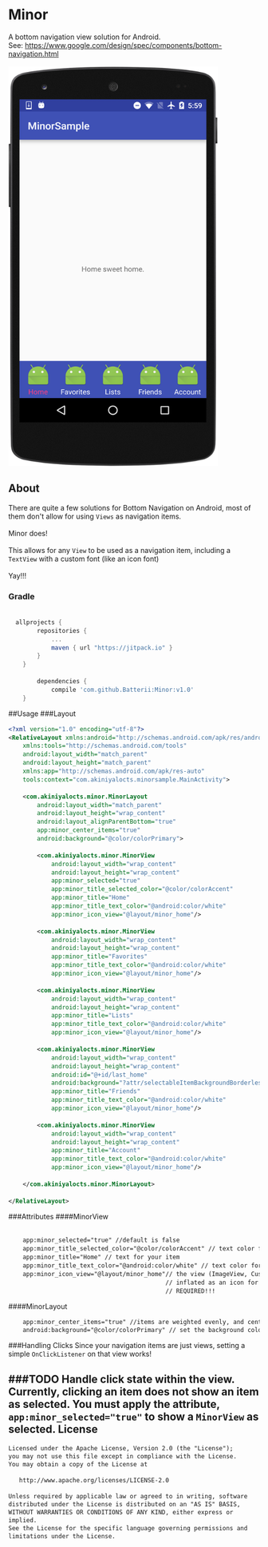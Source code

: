 # Minor
A bottom navigation view solution for Android. <br>
See: https://www.google.com/design/spec/components/bottom-navigation.html<br><br>
<img src="https://raw.githubusercontent.com/Batterii/Minor/master/screenshots/device-2016-05-13-180006.png" height="800" width="420"/>

## About
There are quite a few solutions for Bottom Navigation on Android, most of them don't allow for using ```Views``` as navigation
items.<br><br>
Minor does!<br><br>
This allows for any ```View``` to be used as a navigation item, including a ```TextView``` with a custom font (like an icon
font) 
<br><br>Yay!!!

### Gradle
```gradle

  allprojects {
		repositories {
			...
			maven { url "https://jitpack.io" }
		}
	}

		dependencies {
	        compile 'com.github.Batterii:Minor:v1.0'
	}
```
##Usage
###Layout
```xml
<?xml version="1.0" encoding="utf-8"?>
<RelativeLayout xmlns:android="http://schemas.android.com/apk/res/android"
    xmlns:tools="http://schemas.android.com/tools"
    android:layout_width="match_parent"
    android:layout_height="match_parent"
    xmlns:app="http://schemas.android.com/apk/res-auto"
    tools:context="com.akiniyalocts.minorsample.MainActivity">

    <com.akiniyalocts.minor.MinorLayout
        android:layout_width="match_parent"
        android:layout_height="wrap_content"
        android:layout_alignParentBottom="true"
        app:minor_center_items="true"
        android:background="@color/colorPrimary">

        <com.akiniyalocts.minor.MinorView
            android:layout_width="wrap_content"
            android:layout_height="wrap_content"
            app:minor_selected="true"
            app:minor_title_selected_color="@color/colorAccent"
            app:minor_title="Home"
            app:minor_title_text_color="@android:color/white"
            app:minor_icon_view="@layout/minor_home"/>

        <com.akiniyalocts.minor.MinorView
            android:layout_width="wrap_content"
            android:layout_height="wrap_content"
            app:minor_title="Favorites"
            app:minor_title_text_color="@android:color/white"
            app:minor_icon_view="@layout/minor_home"/>

        <com.akiniyalocts.minor.MinorView
            android:layout_width="wrap_content"
            android:layout_height="wrap_content"
            app:minor_title="Lists"
            app:minor_title_text_color="@android:color/white"
            app:minor_icon_view="@layout/minor_home"/>

        <com.akiniyalocts.minor.MinorView
            android:layout_width="wrap_content"
            android:layout_height="wrap_content"
            android:id="@+id/last_home"
            android:background="?attr/selectableItemBackgroundBorderless"
            app:minor_title="Friends"
            app:minor_title_text_color="@android:color/white"
            app:minor_icon_view="@layout/minor_home"/>

        <com.akiniyalocts.minor.MinorView
            android:layout_width="wrap_content"
            android:layout_height="wrap_content"
            app:minor_title="Account"
            app:minor_title_text_color="@android:color/white"
            app:minor_icon_view="@layout/minor_home"/>

    </com.akiniyalocts.minor.MinorLayout>

</RelativeLayout>
```
###Attributes
####MinorView
```xml

    app:minor_selected="true" //default is false
    app:minor_title_selected_color="@color/colorAccent" // text color for your selected item
    app:minor_title="Home" // text for your item
    app:minor_title_text_color="@android:color/white" // text color for your unselected item
    app:minor_icon_view="@layout/minor_home"// the view (ImageView, Custom font TextView, etc.) 
                                            // inflated as an icon for your item
                                            // REQUIRED!!!
```

####MinorLayout
```xml
    app:minor_center_items="true" //items are weighted evenly, and centered in the layout
    android:background="@color/colorPrimary" // set the background color for your layout
```

###Handling Clicks
Since your navigation items are just views, setting a simple ```OnClickListener``` on that view works!

###TODO
Handle click state within the view. Currently, clicking an item does not show an item as selected. You must apply the 
attribute, ```app:minor_selected="true"``` to show a ```MinorView``` as selected.
License
--------

    Licensed under the Apache License, Version 2.0 (the "License");
    you may not use this file except in compliance with the License.
    You may obtain a copy of the License at

       http://www.apache.org/licenses/LICENSE-2.0

    Unless required by applicable law or agreed to in writing, software
    distributed under the License is distributed on an "AS IS" BASIS,
    WITHOUT WARRANTIES OR CONDITIONS OF ANY KIND, either express or implied.
    See the License for the specific language governing permissions and
    limitations under the License.
